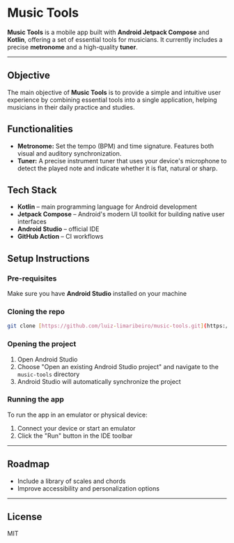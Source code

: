 # Music Tools

**Music Tools** is a mobile app built with **Android Jetpack Compose** and **Kotlin**, offering a set of essential tools for musicians. It currently includes a precise **metronome** and a high-quality **tuner**.

---

## Objective

The main objective of **Music Tools** is to provide a simple and intuitive user experience by combining essential tools into a single application, helping musicians in their daily practice and studies.

## Functionalities

- **Metronome:** Set the tempo (BPM) and time signature. Features both visual and auditory synchronization.
- **Tuner:** A precise instrument tuner that uses your device's microphone to detect the played note and indicate whether it is flat, natural or sharp.

## Tech Stack

- **Kotlin** – main programming language for Android development
- **Jetpack Compose** – Android's modern UI toolkit for building native user interfaces
- **Android Studio** – official IDE
- **GitHub Action** – CI workflows

## Setup Instructions

### Pre-requisites

Make sure you have **Android Studio** installed on your machine

### Cloning the repo

```bash
git clone [https://github.com/luiz-limaribeiro/music-tools.git](https://github.com/luiz-limaribeiro/music-tools.git)
```

### Opening the project

1. Open Android Studio
2. Choose "Open an existing Android Studio project" and navigate to the ```music-tools``` directory
3. Android Studio will automatically synchronize the project

### Running the app

To run the app in an emulator or physical device:

1. Connect your device or start an emulator
2. Click the "Run" button in the IDE toolbar

---

## Roadmap

- Include a library of scales and chords
- Improve accessibility and personalization options

---

## License

MIT
